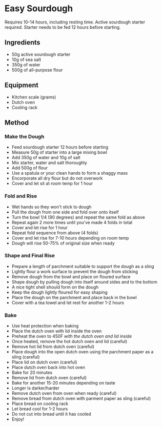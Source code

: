 # Easy Sourdough

Requires 10-14 hours, including resting time. Active sourdough starter required. Starter needs to be fed 12 hours before starting.

## Ingredients

* 50g active sourdough starter
* 10g of sea salt
* 350g of water
* 500g of all-purpose flour

## Equipment

- Kitchen scale (grams)
- Dutch oven
- Cooling rack

## Method

### Make the Dough

- Feed sourdough starter 12 hours before starting
- Measure 50g of starter into a large mixing bowl
- Add 350g of water and 10g of salt
- Mix starter, water and salt thoroughly
- Add 500g of flour
- Use a spatula or your clean hands to form a shaggy mass
- Encorporate all dry flour but do not overwork
- Cover and let sit at room temp for 1 hour

### Fold and Rise

- Wet hands so they won't stick to dough
- Pull the dough from one side and fold over onto itself
- Turn the bowl 1/4 (90 degrees) and repeat the same fold as above
- Repeat again 2 more times until you've made 4 folds in total
- Cover and let rise for 1 hour
- Repeat fold sequence from above (4 folds)
- Cover and let rise for 7-10 hours depending on room temp
- Dough will rise 50-75% of original size when ready

### Shape and Final Rise

- Prepare a length of parchment suitable to support the dough as a sling
- Lightly flour a work surface to prevent the dough from sticking
- Remove dough from the bowl and place on floured surface
- Shape dough by pulling dough into itself around sides and to the bottom
- A nice tight shell should form on the dough
- Keep the dough lightly floured for easy shaping
- Place the dough on the parchment and place back in the bowl
- Cover with a tea towel and let rest for another 1-2 hours

### Bake

- Use heat protection when baking
- Place the dutch oven with lid inside the oven
- Preheat the oven to 450F *with the dutch oven and lid inside*
- Once heated, remove the hot dutch oven and lid (careful)
- Remove hot lid from dutch oven (careful)
- Place dough into the open dutch oven using the parchment paper as a sling (careful)
- Place lid on dutch oven (careful)
- Place dutch oven back into hot oven
- Bake for 20 minutes
- Remove lid from dutch oven (careful)
- Bake for another 15-20 minutes depending on taste
- Longer is darker/harder
- Remove dutch oven from oven when ready (careful)
- Remove bread from dutch oven with parment paper as sling (careful)
- Place bread on cooling rack
- Let bread cool for 1-2 hours
- Do not cut into bread until it has cooled
- Enjoy!
